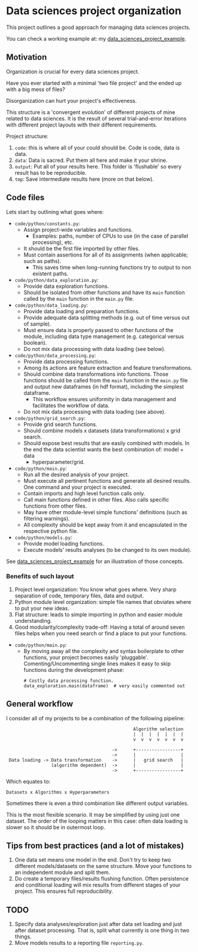 # Data sciences project organization

This project outlines a good approach for managing data sciences projects.

You can check a working example at: my
[data_sciences_project_example](https://github.com/fmv1992/data_sciences_project_example).


## Motivation

Organization is crucial for every data sciences project.

Have you ever started with a minimal 'two file project' and the ended up with
a big mess of files?

Disorganization can hurt your project's effectiveness.

This structure is a 'convergent evolution' of different projects of mine
related to data sciences. It is the result of several trial-and-error
iterations with different project layouts with their different requirements.

Project structure:

1. `code`: this is where all of your could should be. Code is code, data is
   data.
1. `data`: Data is sacred. Put them all here and make it your shrine.
1. `output`: Put all of your results here. This folder is 'flushable' so every
   result has to be reproducible.
1. `tmp`: Save intermediate results here (more on that below).


## Code files

Lets start by outlining what goes where:
* `code/python/constants.py`: 
    * Assign project-wide variables and functions.
        * Examples: paths, number of CPUs to use (in the case of parallel
          processing), etc.
    * It should be the first file imported by other files.
    * Must contain assertions for all of its assignments (when applicable; such
      as paths).
        * This saves time when long-running functions try to output to non
          existent paths.
* `code/python/data_exploration.py`: 
    * Provide data exploration functions.
    * Should be isolated from other functions and have its `main` function
      called by the `main` function in the `main.py` file.
* `code/python/data_loading.py`: 
    * Provide data loading and preparation functions.
    * Provide adequate data splitting methods (e.g. out of time versus out of
      sample).
    * Must ensure data is properly passed to other functions of the module,
      including data type management (e.g. categorical versus boolean).
    * Do not mix data processing with data loading (see below).
* `code/python/data_processing.py`: 
    * Provide data processing functions.
    * Among its actions are feature extraction and feature transformations.
    * Should combine data transformations into functions. Those functions
      should be called from the `main` function in the `main.py` file and
      output new dataframes (in hdf format), including the simplest dataframe.
        * This workflow ensures uniformity in data management and facilitates
          the workflow of data.
    * Do not mix data processing with data loading (see above).
* `code/python/grid_search.py`: 
    * Provide grid search functions.
    * Should combine models x datasets (data transformations) x grid search.
    * Should expose best results that are easily combined with models. In the
      end the data scientist wants the best combination of: model + data
      + hyperparameter/grid.
* `code/python/main.py`: 
    * Run all the desired analysis of your project.
    * Must execute all pertinent functions and generate all desired results.
      One command and your project is executed.
    * Contain imports and high level function calls only.
    * Call main functions defined in other files. Also calls specific
      functions from other files.
    * May have other module-level simple functions' definitions (such as
      filtering warnings).
    * All complexity should be kept away from it and encapsulated in the
      respective python file.
* `code/python/models.py`: 
    * Provide model loading functions.
    * Execute models' results analyses (to be changed to its own module).

See
[data_sciences_project_example](https://github.com/fmv1992/data_sciences_project_example)
for an illustration of those concepts.


### Benefits of such layout

1. Project level organization: You know what goes where. Very sharp separation
   of code, temporary files, data and output.
1. Python module level organization: simple file names that obviates where to
   put your new ideas.
1. Flat structure: leads to simple importing in python and easier
   module understanding.
1. Good modularity/complexity trade-off: Having a total of around seven files
   helps when you need search or find a place to put your functions.

<!--
* `code/python/constants.py`: 
* `code/python/data_exploration.py`: 
* `code/python/data_loading.py`: 
* `code/python/data_processing.py`: 
* `code/python/grid_search.py`: 
-->

* `code/python/main.py`: 
    * By moving away all the complexity and syntax boilerplate to other
      functions, your project becomes easily 'pluggable'.
      Comenting/Uncommenting single lines makes it easy to skip functions
      during the development phase:
        ~~~~~~
        # Costly data processing function.
        data_exploration.main(dataframe)  # very easily commented out
        ~~~~~~

<!--
* `code/python/models.py`: 
-->


## General workflow

I consider all of my projects to be a combination of the following pipeline:

~~~~~~
                                                Algorithm selection
                                                |  |  |  |  |  |  |
                                                v  v  v  v  v  v  v

                                        ->      +-----------------+
                                        ->      |                 |
 Data loading -> Data transformation    ->      |   grid search   |
                 (algorithm dependent)  ->      |                 |
                                        ->      +-----------------+
~~~~~~

Which equates to:

~~~~~~
Datasets x Algorithms x Hyperparameters
~~~~~~

Sometimes there is even a third combination like different output variables.

This is the most flexible scenario. It may be simplified by using just one
dataset. The order of the looping matters in this case: often data loading is
slower so it should be in outermost loop.


## Tips from best practices (and a lot of mistakes)

1. One data set means one model in the end. Don't try to keep two different
   models/datasets on the same structure. Move your functions to an independent
   module and split them.
1. Do create a temporary files/results flushing function. Often persistence and
   conditional loading will mix results from different stages of your project.
   This ensures full reproducibility.


## TODO

1. Specify data analyses/exploration just after data set loading and just after
   dataset processing. That is, split what currently is one thing in two
   things.
1. Move models results to a reporting file `reporting.py`.

